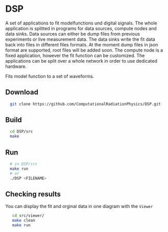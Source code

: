 DSP
===

A set of applications to fit modelfunctions und digital signals. The whole application is splitted in programs for data sources, compute nodes and data sinks.
Data sources can either be dump files from previous experiments or live measurement data. The data sinks write the fit data back into files in different files formats. 
At the moment dump files in json format are supported, root files will be added soon. The compute node is a fixed application, however the fit function can be 
customized. The applications can be split over a whole network in order to use dedicated hardware.

Fits model function to a set of waveforms.

## Download

```bash
  git clone https://github.com/ComputationalRadiationPhysics/DSP.git
```

## Build

```bash
  cd DSP/src
  make
```

## Run

```bash
  # in DSP/src
  make run
  # or
  ./DSP <FILENAME>
```

## Checking results

You can display the fit and orginal data in one diagram with the `Viewer`

```bash
   cd src/viewer/
   make clean
   make run
```
